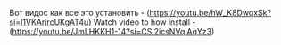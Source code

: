 Вот видос как все это установить - (https://youtu.be/hW_K8DwqxSk?si=I1VKArjrcUKgAT4u)
Watch video to how install - (https://youtu.be/JmLHKKH1-14?si=CSI2icsNVqiAqYz3)
